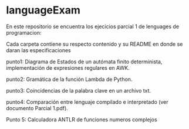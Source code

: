 # languageExam

En este repositorio se encuentra los ejecicios parcial 1 de lenguages de programacion:

Cada carpeta contiene su respecto contenido y su README en donde se daran las especificaciones

punto1: Diagrama de Estados de un autómata finito determinista, implementación de expresiones regulares en AWK.

punto2: Gramática de la función Lambda de Python.

punto3: Coincidencias de la palabra clave en un archivo txt.

punto4: Comparación entre lenguaje compilado e interpretado (ver documento Parcial 1.pdf).

Punto 5: Calculadora ANTLR de funciones numeros complejos
